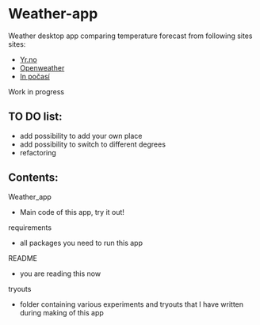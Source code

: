 # Weather-app

Weather desktop app comparing temperature forecast from following sites sites:

<ul>
<li><a href = "https://www.yr.no/en">Yr.no</a></li>
<li><a href = "https://openweathermap.org/">Openweather</a></li>
<li><a href = "https://www.in-pocasi.cz/">In počasí</a></li>
</ul>


Work in progress

## TO DO list:
<ul>
<li>add possibility to add your own place</li>
<li>add possibility to switch to different degrees</li>
<li>refactoring</li>
</ul>


## Contents:

<h7>Weather_app</h7>
<ul><li>Main code of this app, try it out!</li></ul>
<h7>requirements</h7>
<ul><li>all packages you need to run this app</li></ul>
<h7>README</h7>
<ul><li>you are reading this now</li></ul>
<h7>tryouts</h7>
<ul><li>folder containing various experiments and tryouts that I have written during making of this app</li></ul>